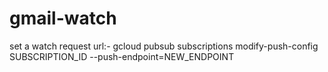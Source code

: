 # gmail-watch

set a watch request url:-
gcloud pubsub subscriptions modify-push-config SUBSCRIPTION_ID --push-endpoint=NEW_ENDPOINT
